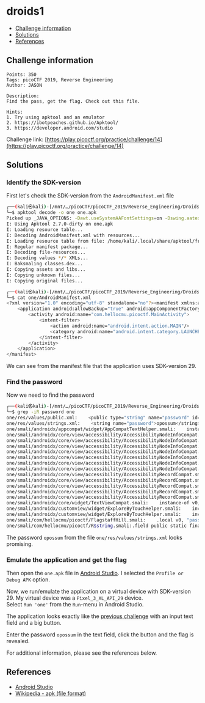 # droids1

- [Challenge information](#challenge-information)
- [Solutions](#solutions)
- [References](#references)

## Challenge information
```
Points: 350
Tags: picoCTF 2019, Reverse Engineering
Author: JASON

Description:
Find the pass, get the flag. Check out this file.

Hints:
1. Try using apktool and an emulator
2. https://ibotpeaches.github.io/Apktool/
3. https://developer.android.com/studio
```
Challenge link: [https://play.picoctf.org/practice/challenge/14](https://play.picoctf.org/practice/challenge/14)

## Solutions

### Identify the SDK-version

First let's check the SDK-version from the `AndroidManifest.xml` file
```bash
┌──(kali㉿kali)-[/mnt/…/picoCTF/picoCTF_2019/Reverse_Engineering/Droids1]
└─$ apktool decode -o one one.apk  
Picked up _JAVA_OPTIONS: -Dawt.useSystemAAFontSettings=on -Dswing.aatext=true
I: Using Apktool 2.7.0-dirty on one.apk
I: Loading resource table...
I: Decoding AndroidManifest.xml with resources...
I: Loading resource table from file: /home/kali/.local/share/apktool/framework/1.apk
I: Regular manifest package...
I: Decoding file-resources...
I: Decoding values */* XMLs...
I: Baksmaling classes.dex...
I: Copying assets and libs...
I: Copying unknown files...
I: Copying original files...

┌──(kali㉿kali)-[/mnt/…/picoCTF/picoCTF_2019/Reverse_Engineering/Droids1]
└─$ cat one/AndroidManifest.xml   
<?xml version="1.0" encoding="utf-8" standalone="no"?><manifest xmlns:android="http://schemas.android.com/apk/res/android" android:compileSdkVersion="29" android:compileSdkVersionCodename="10" package="com.hellocmu.picoctf" platformBuildVersionCode="29" platformBuildVersionName="10">
    <application android:allowBackup="true" android:appComponentFactory="androidx.core.app.CoreComponentFactory" android:debuggable="true" android:icon="@mipmap/ic_launcher" android:label="@string/app_name" android:roundIcon="@mipmap/ic_launcher_round" android:supportsRtl="true" android:theme="@style/AppTheme">
        <activity android:name="com.hellocmu.picoctf.MainActivity">
            <intent-filter>
                <action android:name="android.intent.action.MAIN"/>
                <category android:name="android.intent.category.LAUNCHER"/>
            </intent-filter>
        </activity>
    </application>
</manifest>   
```

We can see from the manifest file that the application uses SDK-version 29.

### Find the password

Now we need to find the password
```bash
┌──(kali㉿kali)-[/mnt/…/picoCTF/picoCTF_2019/Reverse_Engineering/Droids1]
└─$ grep -iR password one
one/res/values/public.xml:    <public type="string" name="password" id="0x7f0b002f" />
one/res/values/strings.xml:    <string name="password">opossum</string>
one/smali/androidx/appcompat/widget/AppCompatTextHelper.smali:    instance-of v9, v9, Landroid/text/method/PasswordTransformationMethod;
one/smali/androidx/core/view/accessibility/AccessibilityNodeInfoCompat.smali:.method public isPassword()Z
one/smali/androidx/core/view/accessibility/AccessibilityNodeInfoCompat.smali:    invoke-virtual {v0}, Landroid/view/accessibility/AccessibilityNodeInfo;->isPassword()Z
one/smali/androidx/core/view/accessibility/AccessibilityNodeInfoCompat.smali:.method public setPassword(Z)V
one/smali/androidx/core/view/accessibility/AccessibilityNodeInfoCompat.smali:    .param p1, "password"    # Z
one/smali/androidx/core/view/accessibility/AccessibilityNodeInfoCompat.smali:    invoke-virtual {v0, p1}, Landroid/view/accessibility/AccessibilityNodeInfo;->setPassword(Z)V
one/smali/androidx/core/view/accessibility/AccessibilityNodeInfoCompat.smali:    const-string v2, "; password: "
one/smali/androidx/core/view/accessibility/AccessibilityNodeInfoCompat.smali:    invoke-virtual {p0}, Landroidx/core/view/accessibility/AccessibilityNodeInfoCompat;->isPassword()Z
one/smali/androidx/core/view/accessibility/AccessibilityRecordCompat.smali:.method public isPassword()Z
one/smali/androidx/core/view/accessibility/AccessibilityRecordCompat.smali:    invoke-virtual {v0}, Landroid/view/accessibility/AccessibilityRecord;->isPassword()Z
one/smali/androidx/core/view/accessibility/AccessibilityRecordCompat.smali:.method public setPassword(Z)V
one/smali/androidx/core/view/accessibility/AccessibilityRecordCompat.smali:    .param p1, "isPassword"    # Z
one/smali/androidx/core/view/accessibility/AccessibilityRecordCompat.smali:    invoke-virtual {v0, p1}, Landroid/view/accessibility/AccessibilityRecord;->setPassword(Z)V
one/smali/androidx/core/widget/TextViewCompat.smali:    instance-of v0, v0, Landroid/text/method/PasswordTransformationMethod;
one/smali/androidx/customview/widget/ExploreByTouchHelper.smali:    invoke-virtual {v1}, Landroidx/core/view/accessibility/AccessibilityNodeInfoCompat;->isPassword()Z
one/smali/androidx/customview/widget/ExploreByTouchHelper.smali:    invoke-virtual {v0, v2}, Landroid/view/accessibility/AccessibilityEvent;->setPassword(Z)V
one/smali/com/hellocmu/picoctf/FlagstaffHill.smali:    .local v0, "password":Ljava/lang/String;
one/smali/com/hellocmu/picoctf/R$string.smali:.field public static final password:I = 0x7f0b002f
```

The password `opossum` from the file `one/res/values/strings.xml` looks promising.

### Emulate the application and get the flag

Then open the `one.apk` file in [Android Studio](https://developer.android.com/studio). I selected the `Profile or Debug APK` option. 

Now, we run/emulate the application on a virtual device with SDK-version 29. My virtual device was a `Pixel_3_XL_API_29` device.  
Select `Run 'one'` from the `Run`-menu in Android Studio.

The application looks exactly like the [previous challenge](droids0.md) with an input text field and a big button.

Enter the password `opossum` in the text field, click the button and the flag is revealed.

For additional information, please see the references below.

## References

- [Android Studio](https://developer.android.com/studio)
- [Wikipedia - apk (file format)](https://en.wikipedia.org/wiki/Apk_(file_format))
